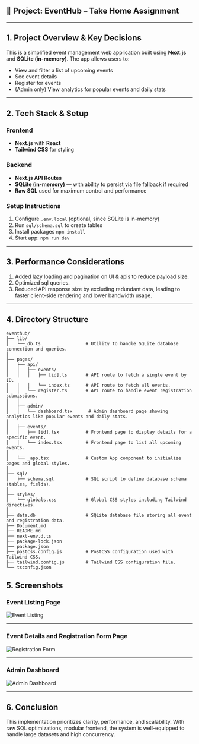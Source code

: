 ## 📌 Project: EventHub – Take Home Assignment

---

## 1. Project Overview & Key Decisions

This is a simplified event management web application built using **Next.js** and **SQLite (in-memory)**. The app allows users to:
- View and filter a list of upcoming events
- See event details
- Register for events
- (Admin only) View analytics for popular events and daily stats

---

## 2. Tech Stack & Setup

### Frontend
- **Next.js** with **React**
- **Tailwind CSS** for styling

### Backend
- **Next.js API Routes**
- **SQLite (in-memory)** — with ability to persist via file fallback if required
- **Raw SQL** used for maximum control and performance

### Setup Instructions
1. Configure `.env.local` (optional, since SQLite is in-memory)
2. Run `sql/schema.sql` to create tables
3. Install packages `npm install`
4. Start app: `npm run dev`

---

## 3. Performance Considerations
1. Added lazy loading and pagination on UI & apis to reduce payload size.
2. Optimized sql queries.
3. Reduced API response size by excluding redundant data, leading to faster client-side rendering and lower bandwidth usage.

---


## 4. Directory Structure
```text
eventhub/
├── lib/
│   └── db.ts                 # Utility to handle SQLite database connection and queries.
│
├── pages/
│   ├── api/
│   │   ├── events/
│   │   │   ├── [id].ts       # API route to fetch a single event by ID.
│   │   │   └── index.ts      # API route to fetch all events.
│   │   └── register.ts       # API route to handle event registration submissions.
│   │
│   ├── admin/
│   │   └── dashboard.tsx      # Admin dashboard page showing analytics like popular events and daily stats.
│
│   ├── events/
│   │   ├── [id].tsx          # Frontend page to display details for a specific event.
│   │   └── index.tsx         # Frontend page to list all upcoming events.
│
│   └── _app.tsx              # Custom App component to initialize pages and global styles.
│
├── sql/
│   ├── schema.sql            # SQL script to define database schema (tables, fields).
│
├── styles/
│   └── globals.css           # Global CSS styles including Tailwind directives.
│
├── data.db                   # SQLite database file storing all event and registration data.
├── Document.md              
├── README.md                 
├── next-env.d.ts            
├── package-lock.json         
├── package.json              
├── postcss.config.js         # PostCSS configuration used with Tailwind CSS.
├── tailwind.config.js        # Tailwind CSS configuration file.
└── tsconfig.json            
```

## 5. Screenshots

### Event Listing Page
![Event Listing](https://github.com/user-attachments/assets/0bc781e7-94d9-4296-8f38-287e4c0924a7)

---

### Event Details and Registration Form Page
![Registration Form](https://github.com/user-attachments/assets/bee53420-558d-4d09-91a0-9553516fb5b1)

---

### Admin Dashboard
![Admin Dashboard](https://github.com/user-attachments/assets/1ba6c0ef-9b75-4930-9061-bcd65aeab63b)





---

## 6. Conclusion
This implementation prioritizes clarity, performance, and scalability. With raw SQL optimizations, modular frontend, the system is well-equipped to handle large datasets and high concurrency.
